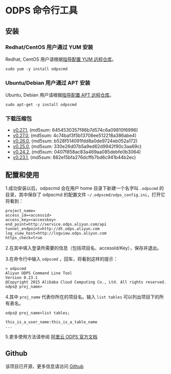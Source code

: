 
# ODPS 命令行工具

## 安装

### Redhat/CentOS 用户通过 YUM 安装

<div class="alert alert-info" role="alert">
<p>Redhat, CentOS 用户请根据<a href="/#yum">指导配置 YUM 远程仓库</a>。</p>
</div>


```
sudo yum -y install odpscmd
```

### Ubuntu/Debian 用户通过 APT 安装

<div class="alert alert-info" role="alert">
<p>Ubuntu, Debian 用户请根据<a href="/#apt">指导配置 APT 远程仓库</a>。</p>
</div>


```
sudo apt-get -y install odpscmd
```



### 下载压缩包
* [v0.27.1](/download/odpscmd/0.27.1/odpscmd_public.zip), (md5sum: 6454530357f86b7d574c6a09810f6996)
* [v0.27.0](/download/odpscmd/0.27.0/odpscmd_public.zip), (md5sum: 4c74baf3f5b13708ee512218a386abe4)
* [v0.26.0](/download/odpscmd/0.26.0/odpscmd_public.zip), (md5sum: b528f514091fdd8a0de9724eb052a172)
* [v0.25.0](/download/odpscmd/0.25.0/odpscmd_public.zip), (md5sum: 330e26d07b5a9ed62d9942f90c3aa69c)
* [v0.24.2](/download/odpscmd/0.24.2/odpscmd_public.zip), (md5sum: 0407f858ac83a469aa085debfe0b3064)
* [v0.23.1](/download/odpscmd/0.23.1/odpscmd_public.zip), (md5sum: 882e15bfa276dcffb7bd6c941b44b2ec)




## 配置和使用

1.成功安装以后，odpscmd 会在用户 home 目录下新建一个名字叫 `.odpscmd` 的目录，其中保存了 odpscmd 的配置文件 `~/.odpscmd/odps_config.ini`，打开它将看到：

```
project_name=
access_id=<accessid>
access_key=<accesskey>
end_point=http://service.odps.aliyun.com/api
tunnel_endpoint=http://dt.odps.aliyun.com
log_view_host=http://logview.odps.aliyun.com
https_check=true
```

2.在其中填入登录所需要的信息（包括项目名、accessId/Key），保存并退出。

3.在命令行中输入 `odpscmd` ，回车，将看到这样的提示：

```
> odpscmd
Aliyun ODPS Command Line Tool
Version 0.23.1
@Copyright 2015 Alibaba Cloud Computing Co., Ltd. All rights reserved.
odps@ proj_name>
```

4.其中 `proj_name` 代表你所在的项目名。输入 `list tables` 可以列出项目下的所有表名。

```
odps@ proj_name>list tables;

this_is_a_user_name:this_is_a_table_name
...
```

5.更多使用方法请参阅 [阿里云 ODPS 官方文档](https://help.aliyun.com/document_detail/odps/tools/console/console.html)


## Github

该项目已开源，更多信息请访问 [Github](https://github.com/aliyun/aliyun-odps-console) 
